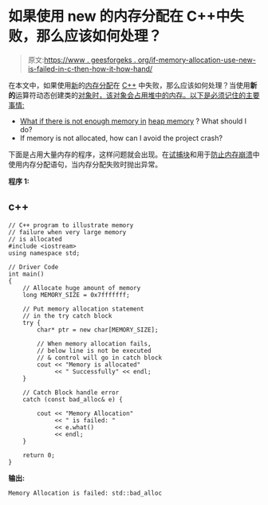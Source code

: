 # 如果使用 new 的内存分配在 C++中失败，那么应该如何处理？

> 原文:[https://www . geesforgeks . org/if-memory-allocation-use-new-is-failed-in-c-then-how-it-how-hand/](https://www.geeksforgeeks.org/if-memory-allocation-using-new-is-failed-in-c-then-how-it-should-be-handled/)

在本文中，如果使用[新](https://www.geeksforgeeks.org/new-and-delete-operators-in-cpp-for-dynamic-memory/)的[内存分配](https://www.geeksforgeeks.org/dynamic-memory-allocation-in-c-using-malloc-calloc-free-and-realloc/)在 [C++](https://www.geeksforgeeks.org/c-plus-plus/) 中失败，那么应该如何处理？当使用**新的**运算符动态创建类的[对象时，该对象会占用堆中的内存。以下是必须记住的主要事情:](https://www.geeksforgeeks.org/c-classes-and-objects/)

[](https://www.geeksforgeeks.org/c-classes-and-objects/)
*   [What if there is not enough memory in](https://www.geeksforgeeks.org/c-classes-and-objects/) [heap memory](https://www.geeksforgeeks.org/stack-vs-heap-memory-allocation/) ? What should I do?
*   If memory is not allocated, how can I avoid the project crash?

下面是占用大量内存的程序，这样问题就会出现。在[试捕块](https://www.geeksforgeeks.org/exception-handling-c/)和用于[防止内存崩溃](https://www.geeksforgeeks.org/what-is-memory-leak-how-can-we-avoid/)中使用内存分配语句，当内存分配失败时抛出异常。

**程序 1:**

## c++

```
// C++ program to illustrate memory
// failure when very large memory
// is allocated
#include <iostream>
using namespace std;

// Driver Code
int main()
{
    // Allocate huge amount of memory
    long MEMORY_SIZE = 0x7fffffff;

    // Put memory allocation statement
    // in the try catch block
    try {
        char* ptr = new char[MEMORY_SIZE];

        // When memory allocation fails,
        // below line is not be executed
        // & control will go in catch block
        cout << "Memory is allocated"
             << " Successfully" << endl;
    }

    // Catch Block handle error
    catch (const bad_alloc& e) {

        cout << "Memory Allocation"
             << " is failed: "
             << e.what()
             << endl;
    }

    return 0;
}
```

**输出:**

```
Memory Allocation is failed: std::bad_alloc
```